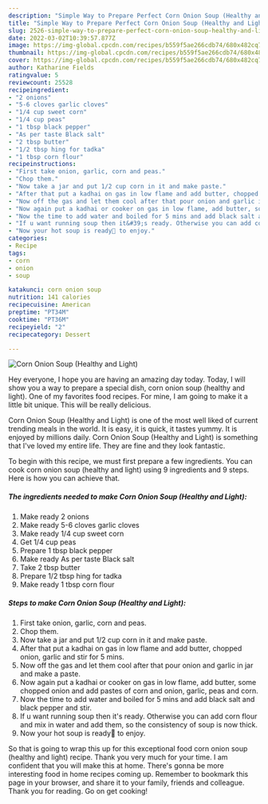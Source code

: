 ```yaml
---
description: "Simple Way to Prepare Perfect Corn Onion Soup (Healthy and Light)"
title: "Simple Way to Prepare Perfect Corn Onion Soup (Healthy and Light)"
slug: 2526-simple-way-to-prepare-perfect-corn-onion-soup-healthy-and-light
date: 2022-03-02T10:39:57.877Z
image: https://img-global.cpcdn.com/recipes/b559f5ae266cdb74/680x482cq70/corn-onion-soup-healthy-and-light-recipe-main-photo.jpg
thumbnail: https://img-global.cpcdn.com/recipes/b559f5ae266cdb74/680x482cq70/corn-onion-soup-healthy-and-light-recipe-main-photo.jpg
cover: https://img-global.cpcdn.com/recipes/b559f5ae266cdb74/680x482cq70/corn-onion-soup-healthy-and-light-recipe-main-photo.jpg
author: Katharine Fields
ratingvalue: 5
reviewcount: 25528
recipeingredient:
- "2 onions"
- "5-6 cloves garlic cloves"
- "1/4 cup sweet corn"
- "1/4 cup peas"
- "1 tbsp black pepper"
- "As per taste Black salt"
- "2 tbsp butter"
- "1/2 tbsp hing for tadka"
- "1 tbsp corn flour"
recipeinstructions:
- "First take onion, garlic, corn and peas."
- "Chop them."
- "Now take a jar and put 1/2 cup corn in it and make paste."
- "After that put a kadhai on gas in low flame and add butter, chopped onion, garlic and stir for 5 mins."
- "Now off the gas and let them cool after that pour onion and garlic in jar and make a paste."
- "Now again put a kadhai or cooker on gas in low flame, add butter, some chopped onion and add pastes of corn and onion, garlic, peas and corn."
- "Now the time to add water and boiled for 5 mins and add black salt and black pepper and stir."
- "If u want running soup then it&#39;s ready. Otherwise you can add corn flour and mix in water and add them, so the consistency of soup is now thick."
- "Now your hot soup is ready🍲 to enjoy."
categories:
- Recipe
tags:
- corn
- onion
- soup

katakunci: corn onion soup 
nutrition: 141 calories
recipecuisine: American
preptime: "PT34M"
cooktime: "PT36M"
recipeyield: "2"
recipecategory: Dessert

---
```



![Corn Onion Soup (Healthy and Light)](https://img-global.cpcdn.com/recipes/b559f5ae266cdb74/680x482cq70/corn-onion-soup-healthy-and-light-recipe-main-photo.jpg)

Hey everyone, I hope you are having an amazing day today. Today, I will show you a way to prepare a special dish, corn onion soup (healthy and light). One of my favorites food recipes. For mine, I am going to make it a little bit unique. This will be really delicious.

Corn Onion Soup (Healthy and Light) is one of the most well liked of current trending meals in the world. It is easy, it is quick, it tastes yummy. It is enjoyed by millions daily. Corn Onion Soup (Healthy and Light) is something that I've loved my entire life. They are fine and they look fantastic.




To begin with this recipe, we must first prepare a few ingredients. You can cook corn onion soup (healthy and light) using 9 ingredients and 9 steps. Here is how you can achieve that.

<!--inarticleads1-->

##### The ingredients needed to make Corn Onion Soup (Healthy and Light):

1. Make ready 2 onions
1. Make ready 5-6 cloves garlic cloves
1. Make ready 1/4 cup sweet corn
1. Get 1/4 cup peas
1. Prepare 1 tbsp black pepper
1. Make ready As per taste Black salt
1. Take 2 tbsp butter
1. Prepare 1/2 tbsp hing for tadka
1. Make ready 1 tbsp corn flour




<!--inarticleads2-->

##### Steps to make Corn Onion Soup (Healthy and Light):

1. First take onion, garlic, corn and peas.
1. Chop them.
1. Now take a jar and put 1/2 cup corn in it and make paste.
1. After that put a kadhai on gas in low flame and add butter, chopped onion, garlic and stir for 5 mins.
1. Now off the gas and let them cool after that pour onion and garlic in jar and make a paste.
1. Now again put a kadhai or cooker on gas in low flame, add butter, some chopped onion and add pastes of corn and onion, garlic, peas and corn.
1. Now the time to add water and boiled for 5 mins and add black salt and black pepper and stir.
1. If u want running soup then it&#39;s ready. Otherwise you can add corn flour and mix in water and add them, so the consistency of soup is now thick.
1. Now your hot soup is ready🍲 to enjoy.




So that is going to wrap this up for this exceptional food corn onion soup (healthy and light) recipe. Thank you very much for your time. I am confident that you will make this at home. There's gonna be more interesting food in home recipes coming up. Remember to bookmark this page in your browser, and share it to your family, friends and colleague. Thank you for reading. Go on get cooking!
